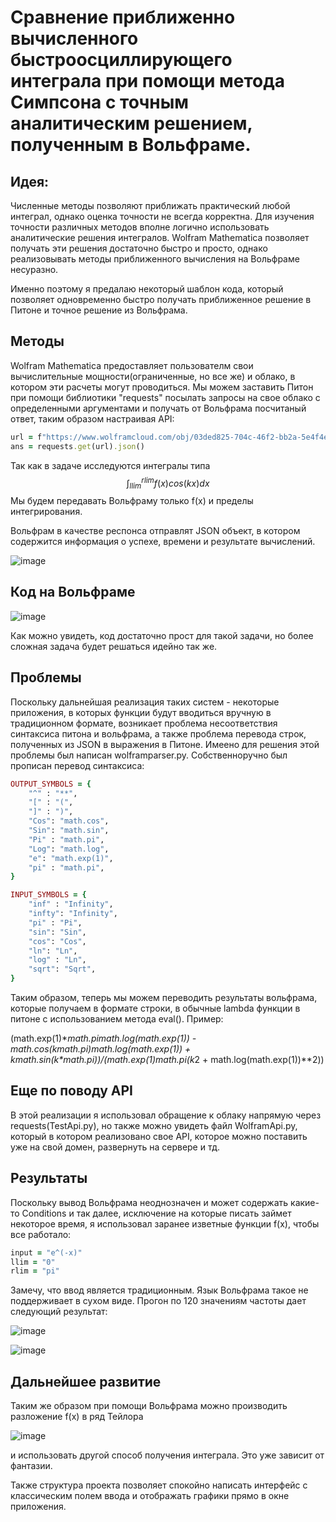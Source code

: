 # Сравнение приближенно вычисленного быстроосциллирующего интеграла при помощи метода Симпсона с точным аналитическим решением, полученным в Вольфраме.

## Идея:
Численные методы позволяют приближать практический любой интеграл, однако оценка точности не всегда корректна. Для изучения точности различных методов
вполне логично использовать аналитические решения интегралов. Wolfram Mathematica позволяет получать эти решения достаточно быстро и просто, однако
реализовывать методы приближенного вычисления на Вольфраме несуразно.

Именно поэтому я предалаю некоторый шаблон кода, который позволяет одновременно быстро получать приближенное решение в Питоне и точное решение из Вольфрама.

## Методы
Wolfram Mathematica предоставляет пользователм свои вычислительные мощности(ограниченные, но все же) и облако, в котором эти расчеты могут проводиться.
Мы можем заставить Питон при помощи библиотики "requests" посылать запросы на свое облако с определенными аргументами и получать от Вольфрама посчитаный ответ, таким
образом настраивая API:
```ruby
url = f"https://www.wolframcloud.com/obj/03ded825-704c-46f2-bb2a-5e4f4e7d3b50?f={f}&llim={llim}&rlim={rlim}"
ans = requests.get(url).json()
```
Так как в задаче исследуются интегралы типа $$\int_{llim}^{rlim} f(x) cos(kx) dx$$
Мы будем передавать Вольфраму только f(x) и пределы интегрирования.

Вольфрам в качестве респонса отправлят JSON объект, в котором содержится информация о успехе, времени и результате вычислений. 

![image](https://github.com/iZarub/Wolfram/assets/71636846/ba685459-0d60-47f0-81de-5ad19ccd7c17)

## Код на Вольфраме
![image](https://github.com/iZarub/Wolfram/assets/71636846/0ee045cd-63df-4f31-b6d5-c5adde150cd0)

Как можно увидеть, код достаточно прост для такой задачи, но более сложная задача будет решаться идейно так же.


## Проблемы
Поскольку дальнейшая реализация таких систем - некоторые приложения, в которых функции будут вводиться вручную в традиционном формате,
возникает проблема несоответствия синтаксиса питона и вольфрама, а также проблема перевода строк, полученных из JSON в выражения в Питоне.
Имеено для решения этой проблемы был написан wolframparser.py. Собственноручно был прописан перевод синтаксиса:

```ruby
OUTPUT_SYMBOLS = {
    "^" : "**",
    "[" : "(",
    "]" : ")",
    "Cos": "math.cos",
    "Sin": "math.sin",
    "Pi" : "math.pi",
    "Log": "math.log",
    "e": "math.exp(1)",
    "pi" : "math.pi",
}

INPUT_SYMBOLS = {
    "inf" : "Infinity",
    "infty": "Infinity",
    "pi" : "Pi",
    "sin": "Sin",
    "cos": "Cos",
    "ln": "Ln",
    "log" : "Ln",
    "sqrt": "Sqrt",
}
```

Таким образом, теперь мы можем переводить результаты вольфрама, которые получаем в формате строки, в обычные lambda функции в питоне с использованием метода
eval(). Пример:

(math.exp(1)**math.pi*math.log(math.exp(1)) - math.cos(k*math.pi)*math.log(math.exp(1)) + k*math.sin(k*math.pi))/(math.exp(1)**math.pi*(k**2 + math.log(math.exp(1))**2))

## Еще по поводу API
В этой реализации я использовал обращение к облаку напрямую через requests(TestApi.py), но также можно увидеть файл WolframApi.py, который в котором реализовано
свое API, которое можно поставить уже на свой домен, развернуть на сервере и тд.

## Результаты
Поскольку вывод Вольфрама неоднозначен и может содержать какие-то Conditions и так далее, исключение на которые писать займет некоторое время, я использовал заранее
изветные функции f(x), чтобы все работало:
```ruby
input = "e^(-x)"
llim = "0"
rlim = "pi"
```
Замечу, что ввод является традиционным. Язык Вольфрама такое не поддерживает в сухом виде.
Прогон по 120 значениям частоты дает следующий результат:


![image](https://github.com/iZarub/Wolfram/assets/71636846/e1572362-2bd6-4d5e-bc74-442e82ecafc5)

![image](https://github.com/iZarub/Wolfram/assets/71636846/41ffac68-d820-4f8c-ad02-f2811ccb5195)

## Дальнейшее развитие
Таким же образом при помощи Вольфрама можно производить разложение f(x) в ряд Тейлора

![image](https://github.com/iZarub/Wolfram/assets/71636846/7362c718-e4a8-4513-aa08-30a17bf73c0a)

и использовать другой способ получения интеграла. Это уже зависит от фантазии.

Также структура проекта позволяет спокойно написать интерфейс с классическим полем ввода и отображать графики прямо в окне приложения.
